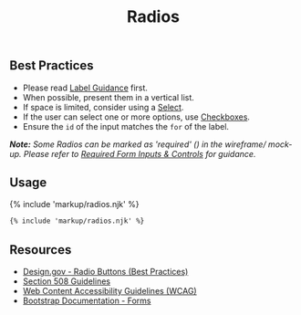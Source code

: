 ﻿---
title: Radios
summary: Radios allow users to select exactly one option from multiple options.
tags: forms
layout: guide
eleventyNavigation:
  key: Radios
  parent: Form Controls
  order: 6
  excerpt: Radios allow users to select exactly one option from multiple options.
  img: /img/illustrations/illus-radios.svg
---

## Best Practices

- Please read [Label Guidance](/form-controls/labels-guidance) first.
- When possible, present them in a vertical list.
- If space is limited, consider using a [Select](/forms/select).
- If the user can select one or more options, use [Checkboxes](/forms/checkboxes).
- Ensure the `id` of the input matches the `for` of the label.

_**Note:** Some Radios can be marked as 'required' (<span class="fas fa-asterisk text-danger" aria-hidden="true"></span>) in the wireframe/ mock-up. Please refer to [Required Form Inputs & Controls](/form-controls/labels-guidance#required-form-inputs-%26-controls) for guidance._

## Usage

{% include 'markup/radios.njk' %}

``` html
{% include 'markup/radios.njk' %}
```

## Resources
* <a href="https://designsystem.digital.gov/components/form-controls/#radio-buttons" target="_blank">Design.gov - Radio Buttons (Best Practices)</a>
* <a href="https://www.section508.gov/" target="_blank">Section 508 Guidelines</a>
* <a href="https://www.w3.org/TR/WCAG21/" target="_blank">Web Content Accessibility Guidelines (WCAG)</a>
* <a href="https://getbootstrap.com/docs/4.5/components/forms/" target="_blank">Bootstrap Documentation - Forms</a>
